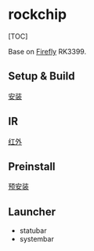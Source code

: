 # rockchip

[TOC]

Base on [Firefly](http://www.t-firefly.com/doc/product/index/id/31.html) RK3399.

## Setup & Build

[安装](Setup/README.md)

## IR

[红外](IR/README.md)

## Preinstall

[预安装](Preinstall/README.md)

## Launcher

- statubar
- systembar

